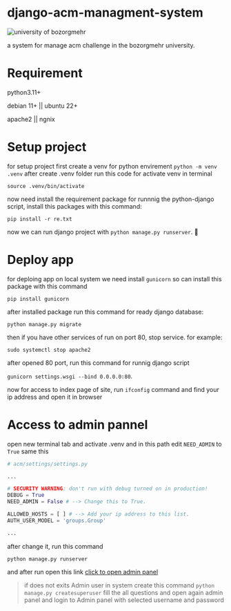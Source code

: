 # django-acm-managment-system
![university of bozorgmehr](https://puya.buqaen.ac.ir/ui3/image/logo_v.png)

a system for manage acm challenge in the bozorgmehr university.

# Requirement
python3.11+

debian 11+ || ubuntu 22+

apache2 || ngnix

# Setup project
for setup project first create a venv for python envirement 
`python -m venv .venv`
after create .venv folder run this code for activate venv in terminal

`source .venv/bin/activate`

now need install the requirement package for runnnig the python-django script, install this packages with this command:

`pip install -r re.txt`

now we can run django project with `python manage.py runserver`. 🥳


# Deploy app
for deploing app on local system we need install `gunicorn` so can install this package with this command

`pip install gunicorn`

after installed package run this command for ready django database:

`python manage.py migrate`

then if you have other services of run on port 80, stop service. for example:

`sudo systemctl stop apache2`

after opened 80 port, run this command for runnig django script

`gunicorn settings.wsgi --bind 0.0.0.0:80`.

now for access to index page of site, run `ifconfig` command and find your ip address and open it in browser


# Access to admin pannel
open new terminal tab and activate .venv and in this path edit `NEED_ADMIN` to `True` same this

```python
# acm/settings/settings.py

...

# SECURITY WARNING: don't run with debug turned on in production!
DEBUG = True
NEED_ADMIN = False # --> Change this to True.

ALLOWED_HOSTS = [ ] # --> Add your ip address to this list.
AUTH_USER_MODEL = 'groups.Group'

...
```

after change it, run this command

`python manage.py runserver`

and after run open this link [click to open admin panel](http://localhost:8000/admin/)

> if does not exits Admin user in system create this command
> `python manage.py createsuperuser`
> fill the all questions and open again admin panel and login to Admin panel with selected username and password



